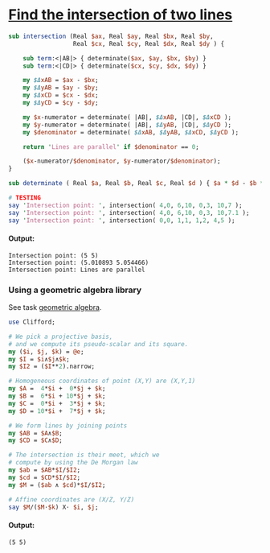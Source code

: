 [1]: https://rosettacode.org/wiki/Find_the_intersection_of_two_lines

# [Find the intersection of two lines][1]



```perl
sub intersection (Real $ax, Real $ay, Real $bx, Real $by,
                  Real $cx, Real $cy, Real $dx, Real $dy ) {

    sub term:<|AB|> { determinate($ax, $ay, $bx, $by) }
    sub term:<|CD|> { determinate($cx, $cy, $dx, $dy) }

    my $ΔxAB = $ax - $bx;
    my $ΔyAB = $ay - $by;
    my $ΔxCD = $cx - $dx;
    my $ΔyCD = $cy - $dy;

    my $x-numerator = determinate( |AB|, $ΔxAB, |CD|, $ΔxCD );
    my $y-numerator = determinate( |AB|, $ΔyAB, |CD|, $ΔyCD );
    my $denominator = determinate( $ΔxAB, $ΔyAB, $ΔxCD, $ΔyCD );

    return 'Lines are parallel' if $denominator == 0;

    ($x-numerator/$denominator, $y-numerator/$denominator);
}

sub determinate ( Real $a, Real $b, Real $c, Real $d ) { $a * $d - $b * $c }

# TESTING
say 'Intersection point: ', intersection( 4,0, 6,10, 0,3, 10,7 );
say 'Intersection point: ', intersection( 4,0, 6,10, 0,3, 10,7.1 );
say 'Intersection point: ', intersection( 0,0, 1,1, 1,2, 4,5 );
```

#### Output:
```
Intersection point: (5 5)
Intersection point: (5.010893 5.054466)
Intersection point: Lines are parallel
```


### Using a geometric algebra library



See task [geometric algebra](https://rosettacode.org/wiki/Geometric_algebra).

```perl
use Clifford;

# We pick a projective basis,
# and we compute its pseudo-scalar and its square.
my ($i, $j, $k) = @e;
my $I = $i∧$j∧$k;
my $I2 = ($I**2).narrow;

# Homogeneous coordinates of point (X,Y) are (X,Y,1)
my $A =  4*$i +  0*$j + $k;
my $B =  6*$i + 10*$j + $k;
my $C =  0*$i +  3*$j + $k;
my $D = 10*$i +  7*$j + $k;

# We form lines by joining points
my $AB = $A∧$B;
my $CD = $C∧$D;

# The intersection is their meet, which we
# compute by using the De Morgan law
my $ab = $AB*$I/$I2;
my $cd = $CD*$I/$I2;
my $M = ($ab ∧ $cd)*$I/$I2;

# Affine coordinates are (X/Z, Y/Z)
say $M/($M·$k) X· $i, $j;
```

#### Output:
```
(5 5)
```

